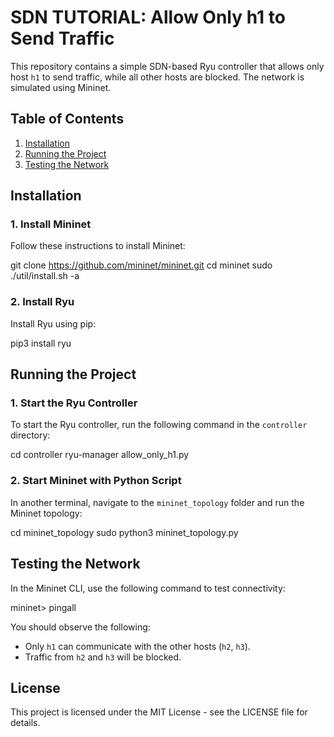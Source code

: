 
# SDN TUTORIAL: Allow Only h1 to Send Traffic

This repository contains a simple SDN-based Ryu controller that allows only host `h1` to send traffic, while all other hosts are blocked. The network is simulated using Mininet.

## Table of Contents
1. [Installation](#installation)
2. [Running the Project](#running-the-project)
3. [Testing the Network](#testing-the-network)

## Installation

### 1. Install Mininet
Follow these instructions to install Mininet:

git clone https://github.com/mininet/mininet.git
cd mininet
sudo ./util/install.sh -a


### 2. Install Ryu
Install Ryu using pip:

pip3 install ryu


## Running the Project

### 1. Start the Ryu Controller
To start the Ryu controller, run the following command in the `controller` directory:

cd controller
ryu-manager allow_only_h1.py


### 2. Start Mininet with Python Script
In another terminal, navigate to the `mininet_topology` folder and run the Mininet topology:

cd mininet_topology
sudo python3 mininet_topology.py


## Testing the Network

In the Mininet CLI, use the following command to test connectivity:

mininet> pingall


You should observe the following:
- Only `h1` can communicate with the other hosts (`h2`, `h3`).
- Traffic from `h2` and `h3` will be blocked.

## License

This project is licensed under the MIT License - see the LICENSE file for details.


